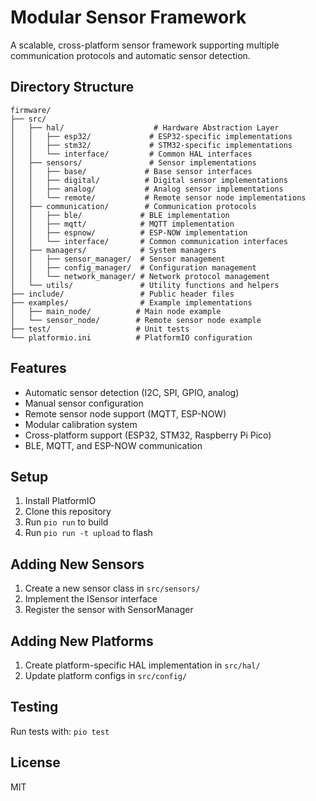# Modular Sensor Framework

A scalable, cross-platform sensor framework supporting multiple communication protocols and automatic sensor detection.

## Directory Structure
```
firmware/
├── src/
│   ├── hal/                    # Hardware Abstraction Layer
│   │   ├── esp32/             # ESP32-specific implementations
│   │   ├── stm32/             # STM32-specific implementations
│   │   └── interface/         # Common HAL interfaces
│   ├── sensors/               # Sensor implementations
│   │   ├── base/             # Base sensor interfaces
│   │   ├── digital/          # Digital sensor implementations
│   │   ├── analog/           # Analog sensor implementations
│   │   └── remote/           # Remote sensor node implementations
│   ├── communication/        # Communication protocols
│   │   ├── ble/             # BLE implementation
│   │   ├── mqtt/            # MQTT implementation
│   │   ├── espnow/          # ESP-NOW implementation
│   │   └── interface/       # Common communication interfaces
│   ├── managers/            # System managers
│   │   ├── sensor_manager/  # Sensor management
│   │   ├── config_manager/  # Configuration management
│   │   └── network_manager/ # Network protocol management
│   └── utils/               # Utility functions and helpers
├── include/                 # Public header files
├── examples/                # Example implementations
│   ├── main_node/          # Main node example
│   └── sensor_node/        # Remote sensor node example
├── test/                   # Unit tests
└── platformio.ini          # PlatformIO configuration
```

## Features
- Automatic sensor detection (I2C, SPI, GPIO, analog)
- Manual sensor configuration
- Remote sensor node support (MQTT, ESP-NOW)
- Modular calibration system
- Cross-platform support (ESP32, STM32, Raspberry Pi Pico)
- BLE, MQTT, and ESP-NOW communication

## Setup
1. Install PlatformIO
2. Clone this repository
3. Run `pio run` to build
4. Run `pio run -t upload` to flash

## Adding New Sensors
1. Create a new sensor class in `src/sensors/`
2. Implement the ISensor interface
3. Register the sensor with SensorManager

## Adding New Platforms
1. Create platform-specific HAL implementation in `src/hal/`
2. Update platform configs in `src/config/`

## Testing
Run tests with: `pio test`

## License
MIT 